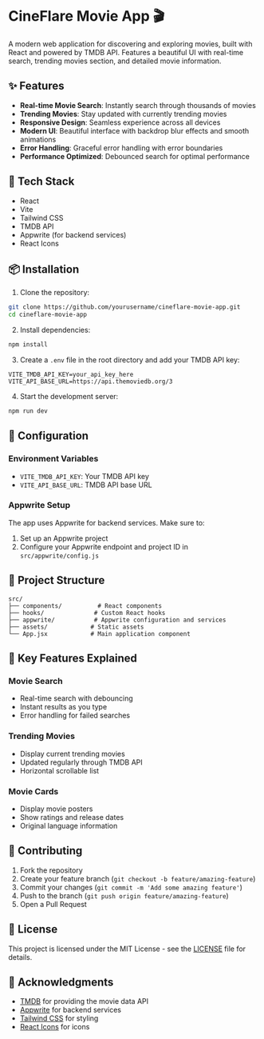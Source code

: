 # CineFlare Movie App 🎬

A modern web application for discovering and exploring movies, built with React and powered by TMDB API. Features a beautiful UI with real-time search, trending movies section, and detailed movie information.

## ✨ Features

- **Real-time Movie Search**: Instantly search through thousands of movies
- **Trending Movies**: Stay updated with currently trending movies
- **Responsive Design**: Seamless experience across all devices
- **Modern UI**: Beautiful interface with backdrop blur effects and smooth animations
- **Error Handling**: Graceful error handling with error boundaries
- **Performance Optimized**: Debounced search for optimal performance

## 🚀 Tech Stack

- React
- Vite
- Tailwind CSS
- TMDB API
- Appwrite (for backend services)
- React Icons

## 📦 Installation

1. Clone the repository:

```bash
git clone https://github.com/yourusername/cineflare-movie-app.git
cd cineflare-movie-app
```

2. Install dependencies:

```bash
npm install
```

3. Create a `.env` file in the root directory and add your TMDB API key:

```env
VITE_TMDB_API_KEY=your_api_key_here
VITE_API_BASE_URL=https://api.themoviedb.org/3
```

4. Start the development server:

```bash
npm run dev
```

## 🔧 Configuration

### Environment Variables

- `VITE_TMDB_API_KEY`: Your TMDB API key
- `VITE_API_BASE_URL`: TMDB API base URL

### Appwrite Setup

The app uses Appwrite for backend services. Make sure to:

1. Set up an Appwrite project
2. Configure your Appwrite endpoint and project ID in `src/appwrite/config.js`

## 📱 Project Structure

```
src/
├── components/          # React components
├── hooks/              # Custom React hooks
├── appwrite/           # Appwrite configuration and services
├── assets/            # Static assets
└── App.jsx            # Main application component
```

## 🎯 Key Features Explained

### Movie Search

- Real-time search with debouncing
- Instant results as you type
- Error handling for failed searches

### Trending Movies

- Display current trending movies
- Updated regularly through TMDB API
- Horizontal scrollable list

### Movie Cards

- Display movie posters
- Show ratings and release dates
- Original language information

## 🤝 Contributing

1. Fork the repository
2. Create your feature branch (`git checkout -b feature/amazing-feature`)
3. Commit your changes (`git commit -m 'Add some amazing feature'`)
4. Push to the branch (`git push origin feature/amazing-feature`)
5. Open a Pull Request

## 📄 License

This project is licensed under the MIT License - see the [LICENSE](LICENSE) file for details.

## 🙏 Acknowledgments

- [TMDB](https://www.themoviedb.org/) for providing the movie data API
- [Appwrite](https://appwrite.io/) for backend services
- [Tailwind CSS](https://tailwindcss.com/) for styling
- [React Icons](https://react-icons.github.io/react-icons/) for icons
